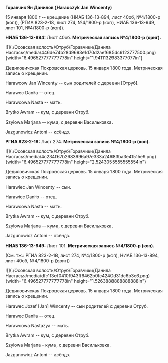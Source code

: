 **Горавчик Ян Данилов (Harauczyk Jan Wincenty)**

15 января 1800 г -- крещение (НИАБ 136-13-894, лист 40об, №4/1800-р
(коп)), (РГИА 823-2-18, лист 274, №4/1800-р (коп), НИАБ 136-13-949, лист
101, №4/1800-р (коп)).

**НИАБ 136-13-894:** Лист 40об. **Метрическая запись №4/1800-р (ориг).**

![](./Осовская волость/Отруб/Горавчики/Данила Настасья/media/446de74b28d9693e1d70d2aef685dc6123777500.png){width="6.496527777777778in"
height="1.9411132983377077in"}

Дедиловичская Покровская церковь. 15 января 1800 года. Метрическая
запись о крещении.

Harawcow Jan Wincenty -- сын родителей с деревни \[Отруб\].

Harawec Daniła -- отец.

Harawcowa Nasta -- мать.

Brytko Awram -- кум, с деревни Отруб.

Szyłowa Marjana -- кума, с деревни Васильковка.

Jazgunowicz Antoni -- ксёндз.

**РГИА 823-2-18:** Лист 274. **Метрическая запись №4/1800-р (коп).**

![](./Осовская волость/Отруб/Горавчики/Данила Настасья/media/4c234f67b2683996a97e333a24683ba3e41515e9.png){width="6.496527777777778in"
height="2.5243055555555554in"}

Дедиловичская Покровская церковь. 15 января 1800 года. Метрическая
запись о крещении.

Harawiec Jan Wincenty -- сын.

Harawiec Daniło -- отец.

Harawcowa Nasta -- мать.

Brytka Awram -- кум, с деревни Отруб.

Szyłowa Marjana -- кума, с деревни Васильковка.

Jazgunowicz Antoni -- ксёндз.

**НИАБ 136-13-949:** Лист 101. **Метрическая запись №4/1800-р (коп).**

(См. тж.: РГИА 823-2-18, лист 274, №4/1800-р (коп), НИАБ 136-13-894,
лист 40об, №4/1800-р (ориг))

![](./Осовская волость/Отруб/Горавчики/Данила Настасья/media/dfc1f3cf0410f943ff6462b0fc4240d31dc6b3e6.png){width="6.496527777777778in"
height="1.5263888888888888in"}

Дедиловичская Покровская церковь. 15 января 1800 года. Метрическая
запись о крещении.

Harawec Jozef \[Jan\] Wincenty -- сын родителей с деревни Отруб.

Harawec Daniła -- отец.

Harawcowa Nastazya -- мать.

Brytka Awram -- кум, с деревни Отруб.

Szyłowa Marjana - кума, с деревни Васильковка.

Jazgunowicz Antoni -- ксёндз.
